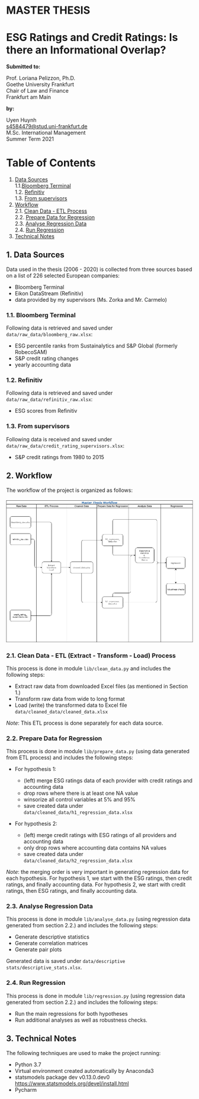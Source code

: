 # MASTER THESIS
# ESG Ratings and Credit Ratings: Is there an Informational Overlap?

**Submitted to:**

Prof. Loriana Pelizzon, Ph.D.  
Goethe University Frankfurt  
Chair of Law and Finance  
Frankfurt am Main

**by:**

Uyen Huynh  
s4584479@stud.uni-frankfurt.de  
M.Sc. International Management  
Summer Term 2021  

# Table of Contents
1. [Data Sources](#1-data-sources)  
   1.1.[Bloomberg Terminal](#11-bloomberg-terminal)  
   1.2. [Refinitiv](#12-refinitiv)  
   1.3. [From supervisors](#13-from-supervisors)
2. [Workflow](#2-workflow)  
  2.1. [Clean Data - ETL Process](#21-clean-data---etl-extract---transform---load-process)  
   2.2. [Prepare Data for Regression](#22-prepare-data-for-regression)  
   2.3. [Analyse Regression Data](#23-analyse-regression-data)  
   2.4. [Run Regression](#24-run-regression)
3. [Technical Notes](#3-technical-notes)   
   
## 1. Data Sources
Data used in the thesis (2006 - 2020) is collected from three sources based on a list of 226 selected European companies:  
* Bloomberg Terminal
* Eikon DataStream (Refinitiv)
* data provided by my supervisors (Ms. Zorka and Mr. Carmelo)
### 1.1. Bloomberg Terminal
Following data is retrieved and saved under ```data/raw_data/bloomberg_raw.xlsx```:
* ESG percentile ranks from Sustainalytics and S&P Global (formerly RobecoSAM)
* S&P credit rating changes
* yearly accounting data  
### 1.2. Refinitiv
Following data is retrieved and saved under ```data/raw_data/refinitiv_raw.xlsx```:
* ESG scores from Refinitiv
### 1.3. From supervisors
Following data is received and saved under ```data/raw_data/credit_rating_supervisors.xlsx```:
* S&P credit ratings from 1980 to 2015

## 2. Workflow
The workflow of the project is organized as follows:  

![](static/master_thesis_workflow.png)

### 2.1. Clean Data - ETL (Extract - Transform - Load) Process
This process is done in module ```lib/clean_data.py``` and includes the following steps:
* Extract raw data from downloaded Excel files (as mentioned in Section 1.)
* Transform raw data from wide to long format
* Load (write) the transformed data to Excel file ```data/cleaned_data/cleaned_data.xlsx```

*Note*: This ETL process is done separately for each data source.

### 2.2. Prepare Data for Regression

This process is done in module ```lib/prepare_data.py``` (using data generated from ETL process) and includes the following steps:
* For hypothesis 1:
    * (left) merge ESG ratings data of each provider with credit ratings and accounting data
    * drop rows where there is at least one NA value
    * winsorize all control variables at 5% and 95%  
    * save created data under ```data/cleaned_data/h1_regression_data.xlsx```
      
* For hypothesis 2:
    * (left) merge credit ratings with ESG ratings of all providers and accounting data
    * only drop rows where accounting data contains NA values
    * save created data under ```data/cleaned_data/h2_regression_data.xlsx```
  
*Note*: the merging order is very important in generating regression data for each hypothesis. 
For hypothesis 1, we start with the ESG ratings, then credit ratings, and finally accounting data. 
For hypothesis 2, we start with credit ratings, then ESG ratings, and finally accounting data.

### 2.3. Analyse Regression Data
This process is done in module ```lib/analyse_data.py``` (using regression data generated from section 2.2.) and includes the following steps:
* Generate descriptive statistics
* Generate correlation matrices
* Generate pair plots

Generated data is saved under ```data/descriptive stats/descriptive_stats.xlsx```.

### 2.4. Run Regression
This process is done in module ```lib/regression.py``` (using regression data generated from section 2.2.) and includes the following steps:
* Run the main regressions for both hypotheses
* Run additional analyses as well as robustness checks.

## 3. Technical Notes
The following techniques are used to make the project running:
* Python 3.7
* Virtual environment created automatically by Anaconda3
* statsmodels package dev v0.13.0.dev0 https://www.statsmodels.org/devel/install.html 
* Pycharm